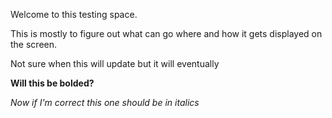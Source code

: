 
Welcome to this testing space.

This is mostly to figure out what can go where and how it gets displayed on the screen. 

Not sure when this will update but it will eventually

**Will this be bolded?**

*Now if I'm correct this one should be in italics*
